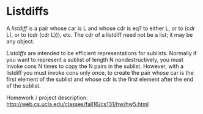 # Listdiffs

A *listdiff* is a pair whose car is L and whose cdr is eq? to either L, or to (cdr L), or to (cdr (cdr L))), etc. The cdr of a listdiff need not be a list; it may be any object.

*Listdiffs* are intended to be efficient representations for sublists. Normally if you want to represent a sublist of length N nondestructively, you must invoke cons N times to copy the N pairs in the sublist. However, with a listdiff you must invoke cons only once, to create the pair whose car is the first element of the sublist and whose cdr is the first element after the end of the sublist.

Homework / project description: http://web.cs.ucla.edu/classes/fall16/cs131/hw/hw5.html
